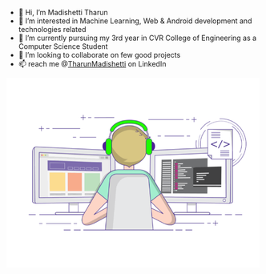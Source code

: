 - 👋 Hi, I’m Madishetti Tharun
- 👀 I’m interested in Machine Learning, Web & Android development and technologies related
- 🌱 I’m currently pursuing my 3rd year in CVR College of Engineering as a Computer Science Student
- 💞️ I’m looking to collaborate on few good projects
- 📫 reach me @[TharunMadishetti](www.linkedin.com/in/tharunmadishetti1) on LinkedIn
<p align="center">
  <img src="demo.gif" alt="animated" />
</p>




